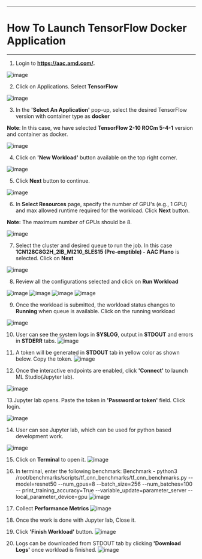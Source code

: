 ***

# How To Launch TensorFlow Docker Application

***

 1. Login to **https://aac.amd.com/.**
 
   ![image](https://github.com/amddcgpuce/AMDAcceleratorCloudGuides/assets/137475062/d62dc96e-e37a-42b3-9b0e-72445014a621)

 2. Click on Applications. Select **TensorFlow**
 
  ![image](https://github.com/amddcgpuce/AMDAcceleratorCloudGuides/assets/137475255/9c48d338-041a-46dc-8b49-f5bcd21629b1)
 

 3. In the **'Select An Application'** pop-up, select the desired TensorFlow version with container type as **docker**
    
   **Note**: In this case, we have selected **TensorFlow 2-10 ROCm 5-4-1** version and container as docker.
   
   ![image](https://github.com/amddcgpuce/AMDAcceleratorCloudGuides/assets/137475255/385bf611-e83e-497c-a6ff-a5b8a2fa6fd9)


 4. Click on **'New Workload'** button available on the top right corner.

  ![image](https://github.com/amddcgpuce/AMDAcceleratorCloudGuides/assets/137475255/37097a0d-2ac4-411f-8ff2-78c1f3cee08c)


 5. Click **Next** button to continue.

   ![image](https://github.com/amddcgpuce/AMDAcceleratorCloudGuides/assets/137475255/84db90fe-9aac-43b8-85a3-4fb5961772df)

  
  6. In **Select Resources** page, specify the number of GPU's (e.g., 1 GPU) and max allowed runtime required for the workload. Click **Next** button.

  **Note:** The maximum number of GPUs should be 8.

  ![image](https://github.com/amddcgpuce/AMDAcceleratorCloudGuides/assets/137475255/793c2faf-9bcf-4502-a138-3e6281947300)


  7. Select the cluster and desired queue to run the job. In this case **1CN128C8G2H_2IB_MI210_SLES15 (Pre-emptible) - AAC Plano**  is selected. Click on **Next**

   ![image](https://github.com/amddcgpuce/AMDAcceleratorCloudGuides/assets/137475255/96d3855e-1640-4820-b1f7-7dc5ea0dd9e8)


  8. Review all the configurations selected and click on **Run Workload** 

   ![image](https://github.com/amddcgpuce/AMDAcceleratorCloudGuides/assets/137475255/240a4062-b530-4073-ab5a-2a8ea8cd01f1)
   ![image](https://github.com/amddcgpuce/AMDAcceleratorCloudGuides/assets/137475255/9a75ccd5-2174-45f9-9663-e49cc704a3d2)
   ![image](https://github.com/amddcgpuce/AMDAcceleratorCloudGuides/assets/137475255/8fb01621-d710-4b37-baa1-acb384a6deb5)
   ![image](https://github.com/amddcgpuce/AMDAcceleratorCloudGuides/assets/137475255/87f96aee-0f11-48ca-8332-fa70d227f535)


   9. Once the workload is submitted, the workload status changes to **Running** when queue is available. Click on the running workload

  ![image](https://github.com/amddcgpuce/AMDAcceleratorCloudGuides/assets/137475255/4d19e6d9-1505-427d-b242-5f454ffeca5f)


   10. User can see the system logs in **SYSLOG**, output in **STDOUT** and errors in **STDERR** tabs.
   ![image](https://github.com/amddcgpuce/AMDAcceleratorCloudGuides/assets/137475255/45fafbcf-0078-40e2-b6fe-f7cea81e111a)


   11. A token will be generated in **STDOUT** tab in yellow color as shown below. Copy the token.
    ![image](https://github.com/amddcgpuce/AMDAcceleratorCloudGuides/assets/137475255/e7595b72-def4-49a8-a1a6-2e02dedd9399)


   12. Once the interactive endpoints are enabled, click **'Connect'** to launch ML Studio(Jupyter lab).

   ![image](https://github.com/amddcgpuce/AMDAcceleratorCloudGuides/assets/137475062/cac47a19-d778-47c2-953c-df444beef3d5)

   13.Jupyter lab opens. Paste the token in **'Password or token'** field. Click login.

   ![image](https://github.com/amddcgpuce/AMDAcceleratorCloudGuides/assets/137475062/08e56d2c-83a8-4725-b092-ee96a16a391a)

   14. User can see Jupyter lab, which can be used for python based development work.

   ![image](https://github.com/amddcgpuce/AMDAcceleratorCloudGuides/assets/137475062/bc1829da-8b48-42cb-9345-48474f95cbd4)

   15. Click on **Terminal** to open it.
   ![image](https://github.com/amddcgpuce/AMDAcceleratorCloudGuides/assets/137475255/d53c6f3f-43bf-4b64-84dd-186acab33b8f)

   16. In terminal, enter the following benchmark:
   Benchmark - python3 /root/benchmarks/scripts/tf_cnn_benchmarks/tf_cnn_benchmarks.py --model=resnet50 --num_gpus=8 --batch_size=256 --num_batches=100 -- 
   print_training_accuracy=True --variable_update=parameter_server --local_parameter_device=gpu
   ![image](https://github.com/amddcgpuce/AMDAcceleratorCloudGuides/assets/137475255/a0504d7f-5b76-4b0b-9d7e-0660d53947b0)

   17. Collect **Performance Metrics**
   ![image](https://github.com/amddcgpuce/AMDAcceleratorCloudGuides/assets/137475255/156ee07e-e098-4098-9bcb-d930642e18ea)

   18. Once the work is done with Jupyter lab, Close it. 
   
   19. Click **'Finish Workload'** button.
   ![image](https://github.com/amddcgpuce/AMDAcceleratorCloudGuides/assets/137475255/34bd1134-4034-4a51-bf22-2981ecffc435)


   20. Logs can be downloaded from STDOUT tab by clicking **'Download Logs'** once workload is finished.
  ![image](https://github.com/amddcgpuce/AMDAcceleratorCloudGuides/assets/137475255/81fc7152-687b-4b38-9d3c-114718c1c419)
